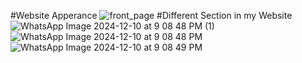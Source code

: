 #Website Apperance
![front_page](https://github.com/user-attachments/assets/45d42060-bcfa-41fd-b85e-3675d7de12ea)
#Different Section in my Website
![WhatsApp Image 2024-12-10 at 9 08 48 PM (1)](https://github.com/user-attachments/assets/7d9dbe0e-204c-40a9-aaeb-e0a28a968e4f)
![WhatsApp Image 2024-12-10 at 9 08 48 PM](https://github.com/user-attachments/assets/d86ca8d3-3933-432b-a9f3-f4449fd78d4e)
![WhatsApp Image 2024-12-10 at 9 08 49 PM](https://github.com/user-attachments/assets/c5c83b7a-f1cf-4752-8c3c-fd222b3fa704)
